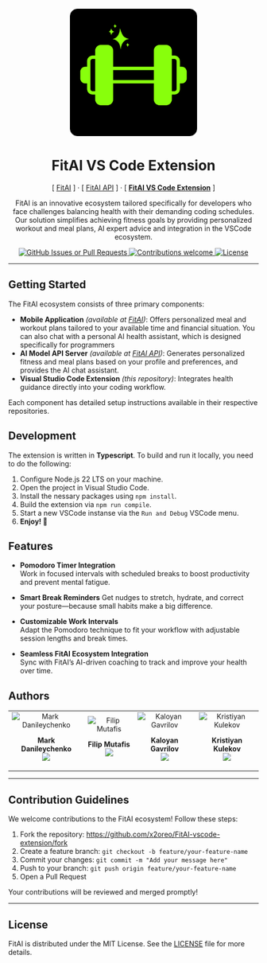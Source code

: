 <p align="center">
  <img width="256px" src="./docs/logo.png" alt="FitAI Logo" />
  <h1 align="center">FitAI VS Code Extension</h1>
  <p align="center">
    [ <a href="https://github.com/x2oreo/FitAI">FitAI</a> ] · 
    [ <a href="https://github.com/x2oreo/FitAI-vscode-extension">FitAI API</a> ] ·
    [ <b><ins>FitAI VS Code Extension</ins></b> ]
  </p>
  <p align="center">
    FitAI is an innovative ecosystem tailored specifically for developers who face challenges balancing health with their demanding coding schedules. Our solution simplifies achieving fitness goals by providing personalized workout and meal plans, AI expert advice and integration in the VSCode ecosystem.
  </p>
</p>

<p align="center">
    <a href="https://github.com/x2oreo/fitai-vscode-extension/releases">
      <img alt="GitHub Issues or Pull Requests" src="https://img.shields.io/github/issues/x2oreo/fitai-vscode-extension?color=88ff0c&style=flat-square">
    </a>
    <a href="https://github.com/x2oreo/fitai-vscode-extension/fork">
        <img src="https://img.shields.io/badge/contributions-welcome-brightgreen.svg?color=88ff0c&style=flat-square" alt="Contributions welcome" />
    </a>
    <a href="LICENSE">
        <img src="https://img.shields.io/github/license/x2oreo/fitai-vscode-extension?color=88ff0c&style=flat-square" alt="License" />
    </a>
</p>

---

## Getting Started

The FitAI ecosystem consists of three primary components:

- **Mobile Application** *(available at [FitAI](https://github.com/x2oreo/FitAI))*: Offers personalized meal and workout plans tailored to your available time and financial situation. You can also chat with a personal AI health assistant, which is designed specifically for programmers
- **AI Model API Server** *(available at [FitAI API](https://github.com/x2oreo/fitai-vscode-extension))*: Generates personalized fitness and meal plans based on your profile and preferences, and provides the AI chat assistant.
- **Visual Studio Code Extension** *(this repository)*: Integrates health guidance directly into your coding workflow.

Each component has detailed setup instructions available in their respective repositories.

## Development

The extension is written in **Typescript**. To build and run it locally, you need to do the following:

1. Configure Node.js 22 LTS on your machine.
2. Open the project in Visual Studio Code.
3. Install the nessary packages using `npm install`.
4. Build the extension via `npm run compile`.
5. Start a new VSCode instanse via the `Run and Debug` VSCode menu.
6. **Enjoy! 🎉**

## Features

- **Pomodoro Timer Integration**<br>
  Work in focused intervals with scheduled breaks to boost productivity and prevent mental fatigue.

- **Smart Break Reminders**
  Get nudges to stretch, hydrate, and correct your posture—because small habits make a big difference.

- **Customizable Work Intervals**<br>
  Adapt the Pomodoro technique to fit your workflow with adjustable session lengths and break times.

- **Seamless FitAI Ecosystem Integration**<br>
  Sync with FitAI’s AI-driven coaching to track and improve your health over time.

## Authors
<table width="100%">
  <tr>
    <td align="center">
        <img width="150px" src="https://github.com/FantomJx.png" alt="Mark Danileychenko" />
        <p><b>Mark Danileychenko</b><br/><a href="https://github.com/FantomJx/"><img src="https://img.shields.io/badge/GitHub-100000?style=flat-square&logo=github&logoColor=white" /></a></p>
    </td>
    <td align="center">
        <img width="150px" src="https://github.com/Fichoto.png" alt="Filip Mutafis" />
        <p><b>Filip Mutafis</b><br/><a href="https://github.com/Fichoto/"><img src="https://img.shields.io/badge/GitHub-100000?style=flat-square&logo=github&logoColor=white" /></a></p>
    </td>
    <td align="center">
        <img width="150px" src="https://github.com/kaloyan-gavrilov.png" alt="Kaloyan Gavrilov" />
        <p><b>Kaloyan Gavrilov</b><br/><a href="https://github.com/kaloyan-gavrilov/"><img src="https://img.shields.io/badge/GitHub-100000?style=flat-square&logo=github&logoColor=white" /></a></p>
    </td>
    <td align="center">
        <img width="150px" src="https://github.com/krister078.png" alt="Kristiyan Kulekov" />
        <p><b>Kristiyan Kulekov</b><br/><a href="https://github.com/krister078/"><img src="https://img.shields.io/badge/GitHub-100000?style=flat-square&logo=github&logoColor=white" /></a></p>
    </td>
  </tr>
</table>

---

## Contribution Guidelines

We welcome contributions to the FitAI ecosystem! Follow these steps:

1. Fork the repository: <https://github.com/x2oreo/FitAI-vscode-extension/fork>
2. Create a feature branch: `git checkout -b feature/your-feature-name`
3. Commit your changes: `git commit -m "Add your message here"`
4. Push to your branch: `git push origin feature/your-feature-name`
5. Open a Pull Request

Your contributions will be reviewed and merged promptly!

---

## License

FitAI is distributed under the MIT License. See the [LICENSE](LICENSE) file for more details.
